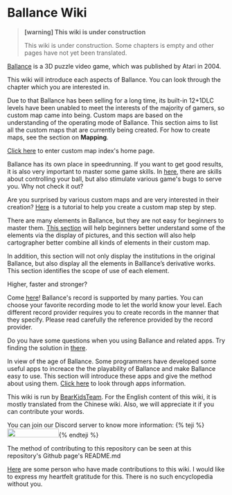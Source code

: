 # Ballance Wiki

> **[warning] This wiki is under construction**
>
> This wiki is under construction. Some chapters is empty and other pages have not yet been translated.

[Ballance](https://en.wikipedia.org/wiki/Ballance) is a 3D puzzle video game, which was published by Atari in 2004.

This wiki will introduce each aspects of Ballance. You can look through the chapter which you are interested in.

<!--sec data-title="Custom Map Index" data-id="section0" data-show=true ces-->
Due to that Ballance has been selling for a long time, its built-in 12+1DLC levels have been unabled to meet the interests of the majority of gamers, so custom map came into being. Custom maps are based on the understanding of the operating mode of Ballance. This section aims to list all the custom maps that are currently being created. For how to create maps, see the section on **Mapping**.

[Click here](customMapIndex/MAIN.md) to enter custom map index's home page.
<!--endsec-->

<!--sec data-title="Gameplay Skill" data-id="section1" data-show=true ces-->
Ballance has its own place in speedrunning. If you want to get good results, it is also very important to master some game skills. In [here](gameplaySkill/MAIN.md), there are skills about controlling your ball, but also stimulate various game's bugs to serve you. Why not check it out?
<!--endsec-->

<!--sec data-title="Mapping" data-id="section2" data-show=true ces-->
Are you surprised by various custom maps and are very interested in their creation? [Here](mapping/MAIN.md) is a tutorial to help you create a custom map step by step.
<!--endsec-->

<!--sec data-title="Illustrated Book of Elements" data-id="section6" data-show=true ces-->
There are many elements in Ballance, but they are not easy for beginners to master them. [This section](elements/MAIN.md) will help beginners better understand some of the elements via the display of pictures, and this section will also help cartographer better combine all kinds of elements in their custom map.

In addition, this section will not only display the institutions in the original Ballance, but also display all the elements in Balllance’s derivative works. This section identifies the scope of use of each element.
<!--endsec-->

<!--sec data-title="Speedrun and Records" data-id="section3" data-show=true ces-->
Higher, faster and stronger?

Come [here](speedrun/MAIN.md)! Ballance's record is supported by many parties. You can choose your favorite recording mode to let the world know your level. Each different record provider requires you to create records in the manner that they specify. Please read carefully the reference provided by the record provider.
<!--endsec-->

<!--sec data-title="Q&A" data-id="section4" data-show=true ces-->
Do you have some questions when you using Ballance and related apps. Try finding the solution in [there](q&a/MAIN.md).
<!--endsec-->

<!--sec data-title="Related Apps" data-id="section7" data-show=true ces-->
In view of the age of Ballance. Some programmers have developed some useful apps to increace the the playability of Ballance and make Ballance easy to use. This section will introduce these apps and give the method about using them. [Click here](app/MAIN.md) to look through apps information.
<!--endsec-->

<!--sec data-title="Contributions" data-id="section5" data-show=true ces-->
This wiki is run by [BearKidsTeam](https://github.com/BearKidsTeam). For the English content of this wiki, it is mostly translated from the Chinese wiki. Also, we will appreciate it if you can contribute your words.


You can join our Discord server to know more information: {% teji %}<a href="https://discord.gg/wFSCXuz"><img src="https://discordapp.com/api/guilds/412909762217377812/widget.png" width="119" height="20" border="0"></a>{% endteji %}

The method of contributing to this repository can be seen at this repository's Github page's README.md

[Here](CONTRIBUTION.md) are some person who have made contributions to this wiki. I would like to express my heartfelt gratitude for this. There is no such encyclopedia without you.
<!--endsec-->
